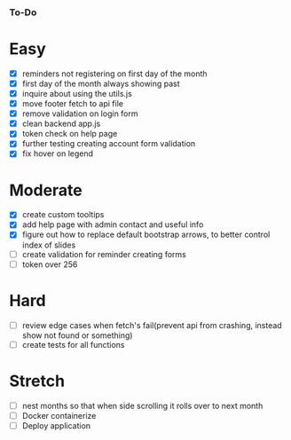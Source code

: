 
### To-Do

# Easy
- [x] reminders not registering on first day of the month
- [x] first day of the month always showing past
- [x] inquire about using the utils.js
- [x] move footer fetch to api file
- [x] remove validation on login form
- [x] clean backend app.js
- [x] token check on help page
- [x] further testing creating account form validation
- [x] fix hover on legend

# Moderate
- [x] create custom tooltips
- [x] add help page with admin contact and useful info
- [x] figure out how to replace default bootstrap arrows, to better control index of slides
- [ ] create validation for reminder creating forms
- [ ] token over 256

# Hard
- [ ] review edge cases when fetch's fail(prevent api from crashing, instead show not found or something)
- [ ] create tests for all functions

# Stretch
- [ ] nest months so that when side scrolling it rolls over to next month
- [ ] Docker containerize
- [ ] Deploy application
